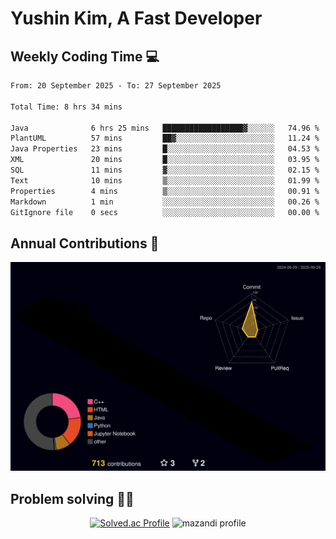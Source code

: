 # Yushin Kim, A Fast Developer

## Weekly Coding Time 💻

<!--START_SECTION:waka-->

```txt
From: 20 September 2025 - To: 27 September 2025

Total Time: 8 hrs 34 mins

Java              6 hrs 25 mins   ██████████████████▓░░░░░░   74.96 %
PlantUML          57 mins         ██▓░░░░░░░░░░░░░░░░░░░░░░   11.24 %
Java Properties   23 mins         █░░░░░░░░░░░░░░░░░░░░░░░░   04.53 %
XML               20 mins         █░░░░░░░░░░░░░░░░░░░░░░░░   03.95 %
SQL               11 mins         ▓░░░░░░░░░░░░░░░░░░░░░░░░   02.15 %
Text              10 mins         ▒░░░░░░░░░░░░░░░░░░░░░░░░   01.99 %
Properties        4 mins          ▒░░░░░░░░░░░░░░░░░░░░░░░░   00.91 %
Markdown          1 min           ░░░░░░░░░░░░░░░░░░░░░░░░░   00.26 %
GitIgnore file    0 secs          ░░░░░░░░░░░░░░░░░░░░░░░░░   00.00 %
```

<!--END_SECTION:waka-->

## Annual Contributions 🏃

![](./profile-3d-contrib/profile-night-rainbow.svg)

## Problem solving 👨‍💻

<div align="center">

[![Solved.ac Profile](http://mazassumnida.wtf/api/v2/generate_badge?boj=kys010306)](https://solved.ac/kys010306)
![mazandi profile](http://mazandi.herokuapp.com/api?handle=kys010306&theme=dark)

</div>
